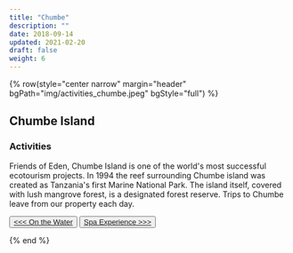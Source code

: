```yaml
---
title: "Chumbe"
description: ""
date: 2018-09-14
updated: 2021-02-20
draft: false
weight: 6
---
```


{% row(style="center narrow" margin="header" bgPath="img/activities_chumbe.jpeg" bgStyle="full") %} 

## Chumbe Island
 
### Activities

Friends of Eden, Chumbe Island is one of the world's most successful ecotourism projects. In 1994 the reef surrounding Chumbe island was created as Tanzania's first Marine National Park. The island itself, covered with lush mangrove forest, is a designated forest reserve. Trips to Chumbe leave from our property each day.

<button>[<<< On the Water](/activities/boats)</button>
<button>[Spa Experience >>>](/activities/spa)</button>

{% end %}